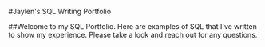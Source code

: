 #Jaylen's SQL Writing Portfolio

##Welcome to my SQL Portfolio. Here are examples of SQL that I've written to show my experience. Please take a look and reach out for any questions.
